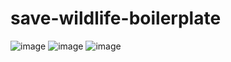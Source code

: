 # save-wildlife-boilerplate

![image](https://github.com/Kalvium-Program/save-wildlife-boilerplate/assets/159128445/8dfffaa5-0888-497e-9a75-4884b157b33e)
![image](https://github.com/Kalvium-Program/save-wildlife-boilerplate/assets/159128445/59f121bd-dab1-4b82-8233-790b6c7b0af5)
![image](https://github.com/Kalvium-Program/save-wildlife-boilerplate/assets/159128445/23304336-dbcb-4943-ad44-e42e36be4138)
